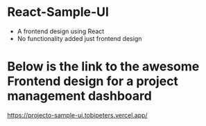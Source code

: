 # React-Sample-UI
* A frontend design using React 
* No functionality added just frontend design 

# Below is the link to the awesome Frontend design for a project management dashboard
https://projecto-sample-ui.tobipeters.vercel.app/
